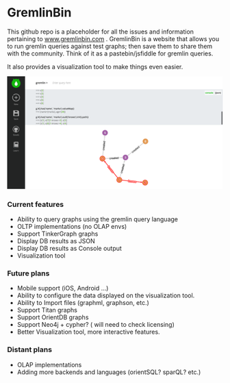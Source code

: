 # GremlinBin
This github repo is a placeholder for all the issues and information pertaining to www.gremlinbin.com . GremlinBin is a website that allows you to run gremlin queries against test graphs; then save them to share them with the community. Think of it as a pastebin/jsfiddle for gremlin queries.

It also provides a visualization tool to make things even easier.

![App Screenshot](https://github.com/PommeVerte/gremlin-bin/blob/master/Screen%20Shot%202016-03-14%20at%2023.32.06.png)

### Current features
- Ability to query graphs using the gremlin query language
- OLTP implementations (no OLAP envs)
- Support TinkerGraph graphs
- Display DB results as JSON
- Display DB results as Console output
- Visualization tool

### Future plans
- Mobile support (iOS, Android ...)
- Ability to configure the data displayed on the visualization tool.
- Ability to Import files (graphml, graphson, etc.)
- Support Titan graphs
- Support OrientDB graphs
- Support Neo4j + cypher? ( will need to check licensing)
- Better Visualization tool, more interactive features.

### Distant plans
- OLAP implementations
- Adding more backends and languages (orientSQL? sparQL? etc.)
 
